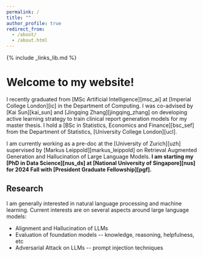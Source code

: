 ```yaml
---
permalink: /
title: ""
author_profile: true
redirect_from: 
  - /about/
  - /about.html
---
```

{% include _links_lib.md %}
# Welcome to my website!

I recently graduated from [MSc Artificial Intelligence][msc_ai] at [Imperial College London][ic] in the Department of Computing. I was co-advised by [Kai Sun][kai_sun] and [Jingqing Zhang][jingqing_zhang] on developing active learning strategy to train clinical report generation models for my master thesis. I hold a [BSc in Statistics, Economics and Finance][bsc_sef] from the Department of Statistics, [University College London][ucl]. 

I am currently working as a pre-doc at the [University of Zurich][uzh] supervised by [Markus Leippold][markus_leippold] on Retrieval Augmented Generation and Hallucination of Large Language Models. **I am starting my [PhD in Data Science][nus_ds] at [National University of Singapore][nus] for 2024 Fall with [President Graduate Fellowship][pgf].**

## Research
        
I am generally interested in natural language processing and machine learning. Current interests are on several aspects around large language models: 
- Alignment and Hallucination of LLMs
- Evaluation of foundation models -- knowledge, reasoning, helpfulness, etc
- Adversarial Attack on LLMs -- prompt injection techniques
